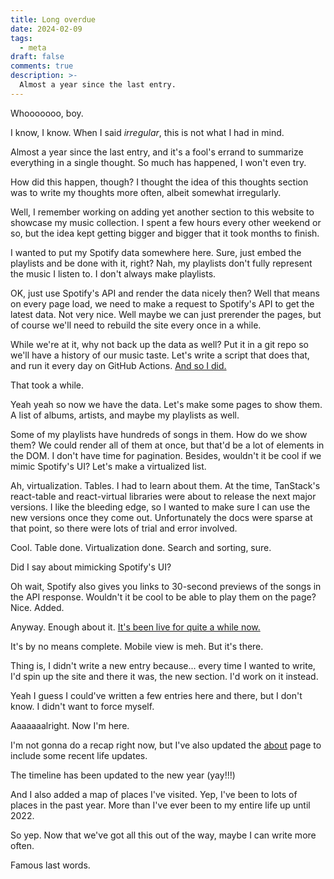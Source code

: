 ```yaml
---
title: Long overdue
date: 2024-02-09
tags:
  - meta
draft: false
comments: true
description: >-
  Almost a year since the last entry.
---
```


Whooooooo, boy.

I know, I know. When I said _irregular_, this is not what I had in mind.

Almost a year since the last entry, and it's a fool's errand to summarize
everything in a single thought. So much has happened, I won't even try.

How did this happen, though? I thought the idea of this thoughts section was to
write my thoughts more often, albeit somewhat irregularly.

Well, I remember working on adding yet another section to this website to
showcase my music collection. I spent a few hours every other weekend or so, but
the idea kept getting bigger and bigger that it took months to finish.

I wanted to put my Spotify data somewhere here. Sure, just embed the playlists
and be done with it, right? Nah, my playlists don't fully represent the music I
listen to. I don't always make playlists.

OK, just use Spotify's API and render the data nicely then? Well that means on
every page load, we need to make a request to Spotify's API to get the latest
data. Not very nice. Well maybe we can just prerender the pages, but of course
we'll need to rebuild the site every once in a while.

While we're at it, why not back up the data as well? Put it in a git repo so
we'll have a history of our music taste. Let's write a script that does that,
and run it every day on GitHub Actions. [And so I did.][spotify-to-github]

That took a while.

Yeah yeah so now we have the data. Let's make some pages to show them. A list of
albums, artists, and maybe my playlists as well.

Some of my playlists have hundreds of songs in them. How do we show them? We
could render all of them at once, but that'd be a lot of elements in the DOM.
I don't have time for pagination. Besides, wouldn't it be cool if we mimic
Spotify's UI? Let's make a virtualized list.

Ah, virtualization. Tables. I had to learn about them. At the time, TanStack's
react-table and react-virtual libraries were about to release the next major
versions. I like the bleeding edge, so I wanted to make sure I can use the new
versions once they come out. Unfortunately the docs were sparse at that point,
so there were lots of trial and error involved.

Cool. Table done. Virtualization done. Search and sorting, sure.

Did I say about mimicking Spotify's UI?

Oh wait, Spotify also gives you links to 30-second previews of the songs in the
API response. Wouldn't it be cool to be able to play them on the page? Nice.
Added.

Anyway. Enough about it. [It's been live for quite a while now.][palates]

It's by no means complete. Mobile view is meh. But it's there.

Thing is, I didn't write a new entry because... every time I wanted to write,
I'd spin up the site and there it was, the new section. I'd work on it instead.

Yeah I guess I could've written a few entries here and there, but I don't know.
I didn't want to force myself.

Aaaaaaalright. Now I'm here.

I'm not gonna do a recap right now, but I've also updated the [about][about]
page to include some recent life updates.

The timeline has been updated to the new year (yay!!!)

And I also added a map of places I've visited. Yep, I've been to lots of places
in the past year. More than I've ever been to my entire life up until 2022.

So yep. Now that we've got all this out of the way, maybe I can write more
often.

Famous last words.

[spotify-to-github]: https://github.com/laymonage/spotify-to-github
[palates]: /palates
[about]: /about
